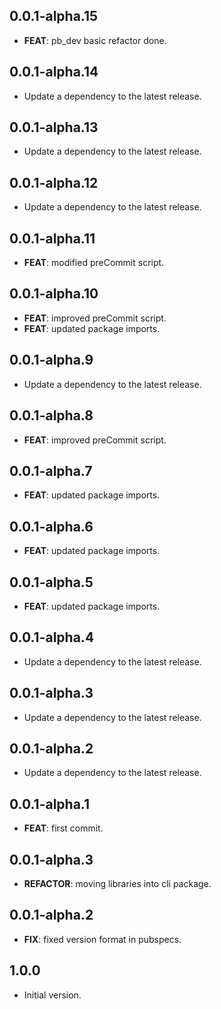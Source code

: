 ## 0.0.1-alpha.15

 - **FEAT**: pb_dev basic refactor done.

## 0.0.1-alpha.14

 - Update a dependency to the latest release.

## 0.0.1-alpha.13

 - Update a dependency to the latest release.

## 0.0.1-alpha.12

 - Update a dependency to the latest release.

## 0.0.1-alpha.11

 - **FEAT**: modified preCommit script.

## 0.0.1-alpha.10

 - **FEAT**: improved preCommit script.
 - **FEAT**: updated package imports.

## 0.0.1-alpha.9

 - Update a dependency to the latest release.

## 0.0.1-alpha.8

 - **FEAT**: improved preCommit script.

## 0.0.1-alpha.7

 - **FEAT**: updated package imports.

## 0.0.1-alpha.6

 - **FEAT**: updated package imports.

## 0.0.1-alpha.5

 - **FEAT**: updated package imports.

## 0.0.1-alpha.4

 - Update a dependency to the latest release.

## 0.0.1-alpha.3

 - Update a dependency to the latest release.

## 0.0.1-alpha.2

 - Update a dependency to the latest release.

## 0.0.1-alpha.1

 - **FEAT**: first commit.

## 0.0.1-alpha.3

 - **REFACTOR**: moving libraries into cli package.

## 0.0.1-alpha.2

 - **FIX**: fixed version format in pubspecs.

## 1.0.0

- Initial version.
